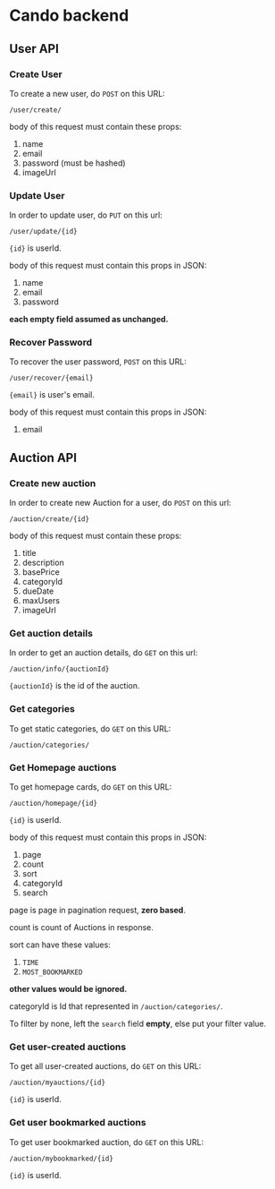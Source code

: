 # Cando backend 
## User API

### Create User
To create a new user, do `POST` on this URL:

`/user/create/`

body of this request must contain these props:

1. name
2. email
3. password (must be hashed)
4. imageUrl


### Update User
In order to update user, do `PUT` on this url:

`/user/update/{id}`

`{id}` is userId.

body of this request must contain this props in JSON:

1. name
2. email
3. password


**each empty field assumed as unchanged.**

### Recover Password

To recover the user password, `POST` on this URL:

`/user/recover/{email}`

`{email}` is user's email.

body of this request must contain this props in JSON:

1. email




## Auction API

### Create new auction 
In order to create new Auction for a user, do `POST` on this url:

`/auction/create/{id}`

body of this request must contain these props:

1. title
2. description
3. basePrice
4. categoryId
5. dueDate
6. maxUsers
7. imageUrl

### Get auction details

In order to get an auction details, do `GET` on this url:

`/auction/info/{auctionId}`

`{auctionId}` is the id of the auction.

### Get categories

To get static categories, do `GET` on this URL:

`/auction/categories/`

### Get Homepage auctions

To get homepage cards, do `GET` on this URL:

`/auction/homepage/{id}`

`{id}` is userId.

body of this request must contain this props in JSON:

1. page
2. count
3. sort
4. categoryId
5. search


page is page in pagination request, **zero based**.

count is count of Auctions in response. 

sort can have these values:

1. `TIME`
2. `MOST_BOOKMARKED`

**other values would be ignored.**

categoryId is Id that represented in `/auction/categories/`.

To filter by none, left the `search` field **empty**, else put your filter value.


### Get user-created auctions

To get all user-created auctions, do `GET` on this URL:

`/auction/myauctions/{id}`

`{id}` is userId.

### Get user bookmarked auctions

To get  user bookmarked auction, do `GET` on this URL:

`/auction/mybookmarked/{id}`

`{id}` is userId. 


